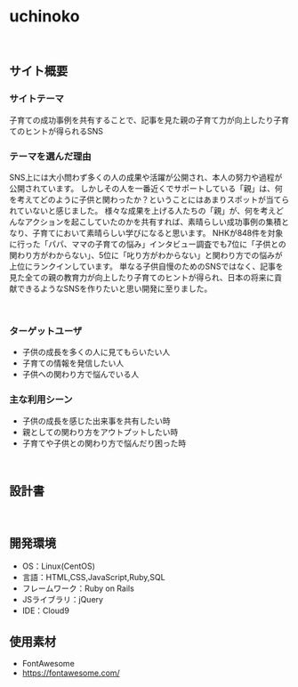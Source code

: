 # uchinoko
​
## サイト概要
### サイトテーマ
子育ての成功事例を共有することで、記事を見た親の子育て力が向上したり子育てのヒントが得られるSNS
​
### テーマを選んだ理由
SNS上には大小問わず多くの人の成果や活躍が公開され、本人の努力や過程が公開されています。
しかしその人を一番近くでサポートしている「親」は、何を考えてどのように子供と関わったか？ということにはあまりスポットが当てられていないと感じました。
様々な成果を上げる人たちの「親」が、何を考えどんなアクションを起こしていたのかを共有すれば、素晴らしい成功事例の集積となり、子育てにおいて素晴らしい学びになると思います。
NHKが848件を対象に行った「パパ、ママの子育ての悩み」インタビュー調査でも7位に「子供との関わり方がわからない」、5位に「叱り方がわからない」と関わり方での悩みが上位にランクインしています。
単なる子供自慢のためのSNSではなく、記事を見た全ての親の教育力が向上したり子育てのヒントが得られ、日本の将来に貢献できるようなSNSを作りたいと思い開発に至りました。

​
### ターゲットユーザ
- 子供の成長を多くの人に見てもらいたい人
- 子育ての情報を発信したい人
- 子供への関わり方で悩んでいる人
​
### 主な利用シーン
- 子供の成長を感じた出来事を共有したい時
- 親としての関わり方をアウトプットしたい時
- 子育てや子供との関わり方で悩んだり困った時

​
## 設計書

​
## 開発環境
- OS：Linux(CentOS)
- 言語：HTML,CSS,JavaScript,Ruby,SQL
- フレームワーク：Ruby on Rails
- JSライブラリ：jQuery
- IDE：Cloud9
​
## 使用素材
- FontAwesome
- https://fontawesome.com/